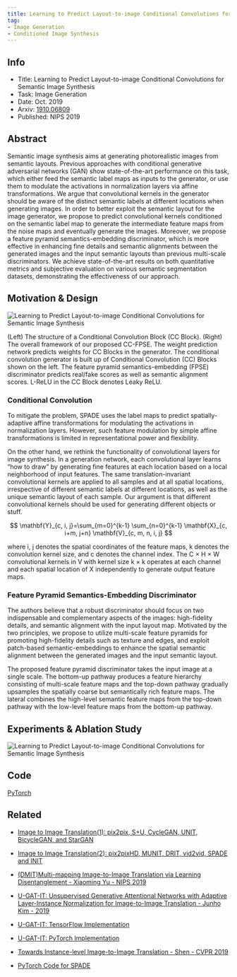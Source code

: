 ```yaml
---
title: Learning to Predict Layout-to-image Conditional Convolutions for Semantic Image Synthesis
tag:
- Image Generation
- Conditioned Image Synthesis
---
```


## Info

- Title: Learning to Predict Layout-to-image Conditional Convolutions for Semantic Image Synthesis
- Task: Image Generation
- Date: Oct. 2019
- Arxiv: [1910.06809](https://arxiv.org/abs/1910.06809)
- Published: NIPS 2019


## Abstract

Semantic image synthesis aims at generating photorealistic images from semantic layouts. Previous approaches with conditional generative adversarial networks (GAN) show state-of-the-art performance on this task, which either feed the semantic label maps as inputs to the generator, or use them to modulate the activations in normalization layers via affine transformations. We argue that convolutional kernels in the generator should be aware of the distinct semantic labels at different locations when generating images. In order to better exploit the semantic layout for the image generator, we propose to predict convolutional kernels conditioned on the semantic label map to generate the intermediate feature maps from the noise maps and eventually generate the images. Moreover, we propose a feature pyramid semantics-embedding discriminator, which is more effective in enhancing fine details and semantic alignments between the generated images and the input semantic layouts than previous multi-scale discriminators. We achieve state-of-the-art results on both quantitative metrics and subjective evaluation on various semantic segmentation datasets, demonstrating the effectiveness of our approach.


## Motivation & Design


![Learning to Predict Layout-to-image Conditional Convolutions for Semantic Image Synthesis](https://i.imgur.com/UB1PZkY.png)

(Left) The structure of a Conditional Convolution Block (CC Block). (Right) The overall
framework of our proposed CC-FPSE. The weight prediction network predicts weights for CC Blocks in the generator. The conditional convolution generator is built up of Conditional Convolution (CC) Blocks shown on the left. The feature pyramid semantics-embedding (FPSE) discriminator predicts real/fake scores as well as semantic alignment scores. L-ReLU in the CC Block denotes Leaky ReLU.

### Conditional Convolution

To mitigate the problem, SPADE uses the label maps to predict spatially-adaptive affine transformations for modulating the activations in normalization layers. However, such feature modulation by simple affine transformations is limited in representational power and flexibility.


<script async src="https://pagead2.googlesyndication.com/pagead/js/adsbygoogle.js"></script>
<ins class="adsbygoogle"
     style="display:block; text-align:center;"
     data-ad-layout="in-article"
     data-ad-format="fluid"
     data-ad-client="ca-pub-4466575858054752"
     data-ad-slot="8787986126"></ins>
<script>
     (adsbygoogle = window.adsbygoogle || []).push({});
</script>




On the other hand, we rethink the functionality of convolutional layers for image synthesis. In a generation network, each convolutional layer learns “how to draw” by generating fine features at each location based on a local neighborhood of input features. The same translation-invariant convolutional kernels are applied to all samples and at all spatial locations, irrespective of different semantic labels at different locations, as well as the unique semantic layout of each sample. Our argument is that different convolutional kernels should be used for generating different objects or stuff.

$$
\mathbf{Y}_{c, i, j}=\sum_{m=0}^{k-1} \sum_{n=0}^{k-1} \mathbf{X}_{c, i+m, j+n} \mathbf{V}_{c, m, n, i, j}
$$

where i, j denotes the spatial coordinates of the feature maps, k denotes the convolution kernel size, and c denotes the channel index. The C × H × W convolutional kernels in V with kernel size k × k operates at each channel and each spatial location of X independently to generate output feature maps.


### Feature Pyramid Semantics-Embedding Discriminator

The authors believe that a robust discriminator should focus on two indispensable and complementary aspects of the images: high-fidelity details, and semantic alignment with the input layout map. Motivated by the two principles, we propose to utilize multi-scale feature pyramids for promoting high-fidelity details such as texture and edges, and exploit patch-based semantic-embeddings to enhance the spatial semantic alignment between the generated images and the input semantic layout.

The proposed  feature pyramid discriminator takes the input image at a single scale. The bottom-up pathway produces a feature hierarchy consisting of multi-scale feature maps and the top-down pathway gradually upsamples the spatially coarse but semantically rich feature maps. The lateral combines the high-level semantic feature maps from the top-down pathway with the low-level feature maps from the bottom-up pathway.


## Experiments & Ablation Study

![Learning to Predict Layout-to-image Conditional Convolutions for Semantic Image Synthesis](https://i.imgur.com/QycdaZK.png)


## Code

[PyTorch](https://github.com/xh-liu/CC-FPSE)

## Related

- [Image to Image Translation(1): pix2pix, S+U, CycleGAN, UNIT, BicycleGAN, and StarGAN](https://arxivnote.ddlee.cn/2019/08/21/Image-to-image-Translation-pix2pix-CycleGAN-UNIT-BicycleGAN-StarGAN.html)
- [Image to Image Translation(2): pix2pixHD, MUNIT, DRIT, vid2vid, SPADE and INIT](https://arxivnote.ddlee.cn/2019/08/22/Image-to-image-Translation-pix2pixHD-MUNIT-DRIT-vid2vid-SPADE-INIT-FUNIT.html)
- [(DMIT)Multi-mapping Image-to-Image Translation via Learning Disentanglement - Xiaoming Yu - NIPS 2019](https://arxivnote.ddlee.cn/2019/10/08/Multi-mappitng-Image-to-Image-Translation-Disentanglement.html)
- [U-GAT-IT: Unsupervised Generative Attentional Networks with Adaptive Layer-Instance Normalization for Image-to-Image Translation - Junho Kim - 2019](https://arxivnote.ddlee.cn/2019/09/18/U-GAT-IT-Unsupervised-Generative-Attentional-Networks-with-Adaptive-Layer-Instance-Normalization-for-Image-to-Image-Translation-Junho-Kim-2019.html)
- [U-GAT-IT: TensorFlow Implementation](https://cvnote.ddlee.cn/2019/09/10/U-GAT-IT-TensorFlow.html)
- [U-GAT-IT: PyTorch Implementation](https://cvnote.ddlee.cn/2019/09/10/U-GAT-IT-PyTorch.html)
- [Towards Instance-level Image-to-Image Translation - Shen - CVPR 2019](https://arxivnote.ddlee.cn/2019/07/18/Towards-Instance-level-Image-to-Image-Translation-Shen-CVPR-2019.html)

- [PyTorch Code for SPADE](https://cvnote.ddlee.cn/2019/09/14/SPADE-PyTorch-GitHub.html)

